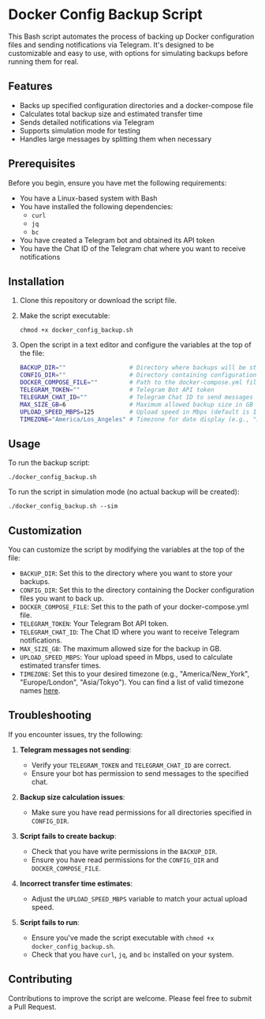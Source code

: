 # Docker Config Backup Script

This Bash script automates the process of backing up Docker configuration files and sending notifications via Telegram. It's designed to be customizable and easy to use, with options for simulating backups before running them for real.

## Features

- Backs up specified configuration directories and a docker-compose file
- Calculates total backup size and estimated transfer time
- Sends detailed notifications via Telegram
- Supports simulation mode for testing
- Handles large messages by splitting them when necessary

## Prerequisites

Before you begin, ensure you have met the following requirements:

- You have a Linux-based system with Bash
- You have installed the following dependencies:
  - `curl`
  - `jq`
  - `bc`
- You have created a Telegram bot and obtained its API token
- You have the Chat ID of the Telegram chat where you want to receive notifications

## Installation

1. Clone this repository or download the script file.
2. Make the script executable:

   ```
   chmod +x docker_config_backup.sh
   ```

3. Open the script in a text editor and configure the variables at the top of the file:

   ```bash
   BACKUP_DIR=""                  # Directory where backups will be stored
   CONFIG_DIR=""                  # Directory containing configuration files to be backed up
   DOCKER_COMPOSE_FILE=""         # Path to the docker-compose.yml file
   TELEGRAM_TOKEN=""              # Telegram Bot API token
   TELEGRAM_CHAT_ID=""            # Telegram Chat ID to send messages to
   MAX_SIZE_GB=6                  # Maximum allowed backup size in GB
   UPLOAD_SPEED_MBPS=125          # Upload speed in Mbps (default is 1 Gbps = 125 MB/s)
   TIMEZONE="America/Los_Angeles" # Timezone for date display (e.g., "America/New_York", "Europe/London")
   ```

## Usage

To run the backup script:

```
./docker_config_backup.sh
```

To run the script in simulation mode (no actual backup will be created):

```
./docker_config_backup.sh --sim
```

## Customization

You can customize the script by modifying the variables at the top of the file:

- `BACKUP_DIR`: Set this to the directory where you want to store your backups.
- `CONFIG_DIR`: Set this to the directory containing the Docker configuration files you want to back up.
- `DOCKER_COMPOSE_FILE`: Set this to the path of your docker-compose.yml file.
- `TELEGRAM_TOKEN`: Your Telegram Bot API token.
- `TELEGRAM_CHAT_ID`: The Chat ID where you want to receive Telegram notifications.
- `MAX_SIZE_GB`: The maximum allowed size for the backup in GB.
- `UPLOAD_SPEED_MBPS`: Your upload speed in Mbps, used to calculate estimated transfer times.
- `TIMEZONE`: Set this to your desired timezone (e.g., "America/New_York", "Europe/London", "Asia/Tokyo").
  You can find a list of valid timezone names [here](https://en.wikipedia.org/wiki/List_of_tz_database_time_zones).

## Troubleshooting

If you encounter issues, try the following:

1. **Telegram messages not sending**: 
   - Verify your `TELEGRAM_TOKEN` and `TELEGRAM_CHAT_ID` are correct.
   - Ensure your bot has permission to send messages to the specified chat.

2. **Backup size calculation issues**:
   - Make sure you have read permissions for all directories specified in `CONFIG_DIR`.

3. **Script fails to create backup**:
   - Check that you have write permissions in the `BACKUP_DIR`.
   - Ensure you have read permissions for the `CONFIG_DIR` and `DOCKER_COMPOSE_FILE`.

4. **Incorrect transfer time estimates**:
   - Adjust the `UPLOAD_SPEED_MBPS` variable to match your actual upload speed.

5. **Script fails to run**:
   - Ensure you've made the script executable with `chmod +x docker_config_backup.sh`.
   - Check that you have `curl`, `jq`, and `bc` installed on your system.

## Contributing

Contributions to improve the script are welcome. Please feel free to submit a Pull Request.
